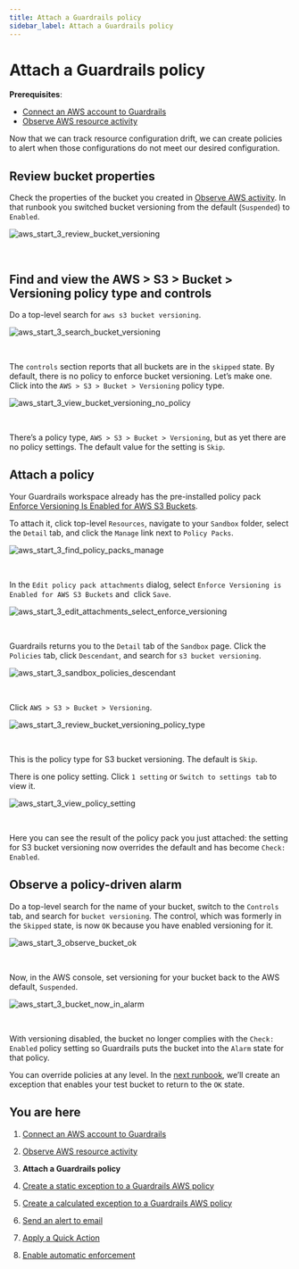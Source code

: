 ```yaml
---
title: Attach a Guardrails policy
sidebar_label: Attach a Guardrails policy
---
```



# Attach a Guardrails policy

**Prerequisites**: 

- [Connect an AWS account to Guardrails](/guardrails/docs/runbooks/getting-started-aws/connect-an-account/)
- [Observe AWS resource activity](/guardrails/docs/runbooks/getting-started-aws/observe-aws-activity/)


Now that we can track resource configuration drift, we can create policies to alert when those configurations do not meet our desired configuration. 

## Review bucket properties

Check the properties of the bucket you created in [Observe AWS activity](/guardrails/docs/integrations/aws/getting-started-aws/observe-aws-dactivity). In that runbook you switched bucket versioning from the default (`Suspended`) to `Enabled`.
<p><img alt="aws_start_3_review_bucket_versioning" src="/images/docs/guardrails/runbooks/getting-started-aws/attach-a-policy/aws-start-3-review-bucket-versioning.png"/></p><br/>

## Find and view the AWS > S3 > Bucket > Versioning policy type and controls

Do a top-level search for `aws s3 bucket versioning`.
<p><img alt="aws_start_3_search_bucket_versioning" src="/images/docs/guardrails/runbooks/getting-started-aws/attach-a-policy/aws-start-3-search-bucket-versioning.png"/></p><br/>

The `controls` section reports that all buckets are in the `skipped` state. By default, there is no policy to enforce bucket versioning. Let’s make one. Click into the `AWS > S3 > Bucket > Versioning` policy type.  
<p><img alt="aws_start_3_view_bucket_versioning_no_policy" src="/images/docs/guardrails/runbooks/getting-started-aws/attach-a-policy/aws-start-3-view-bucket-versioning-no-policy.png"/></p><br/>

There’s a policy type, `AWS > S3 > Bucket > Versioning`, but as yet there are no policy settings. The default value for the setting is `Skip`.

## Attach a policy

Your Guardrails workspace already has the pre-installed policy pack [Enforce Versioning Is Enabled for AWS S3 Buckets](https://hub.guardrails.turbot.com/policy-packs/aws_s3_enforce_versioning_is_enabled_for_buckets).

To attach it, click top-level `Resources`, navigate to your `Sandbox` folder, select the `Detail` tab, and click the `Manage` link next to `Policy Packs`.  
<p><img alt="aws_start_3_find_policy_packs_manage" src="/images/docs/guardrails/runbooks/getting-started-aws/attach-a-policy/aws-start-3-find-policy-packs-manage.png"/></p><br/>

In the `Edit policy pack attachments` dialog, select `Enforce Versioning is Enabled for AWS S3 Buckets` and  click `Save`.
<p><img alt="aws_start_3_edit_attachments_select_enforce_versioning" src="/images/docs/guardrails/runbooks/getting-started-aws/attach-a-policy/aws-start-3-edit-attachments-select-enforce-versioning.png"/></p><br/>  
  


  
Guardrails returns you to the `Detail` tab of the `Sandbox` page. Click the `Policies` tab, click `Descendant`, and search for `s3 bucket versioning`.  
<p><img alt="aws_start_3_sandbox_policies_descendant" src="/images/docs/guardrails/runbooks/getting-started-aws/attach-a-policy/aws-start-3-sandbox-policies-descendant.png"/></p><br/>

Click `AWS > S3 > Bucket > Versioning`.   
<p><img alt="aws_start_3_review_bucket_versioning_policy_type" src="/images/docs/guardrails/runbooks/getting-started-aws/attach-a-policy/aws-start-3-review-bucket-versioning-policy-type.png"/></p><br/>

This is the policy type for S3 bucket versioning. The default is `Skip`.  
  
There is one policy setting. Click `1 setting` or `Switch to settings tab` to view it.
<p><img alt="aws_start_3_view_policy_setting" src="/images/docs/guardrails/runbooks/getting-started-aws/attach-a-policy/aws-start-3-view-policy-setting.png"/></p><br/>

Here you can see the result of the policy pack you just attached: the setting for S3 bucket versioning now overrides the default and has become `Check: Enabled`. 

## Observe a policy-driven alarm

Do a top-level search for the name of your bucket, switch to the `Controls` tab, and search for `bucket versioning`. The control, which was formerly in the `Skipped` state, is now `OK` because you have enabled versioning for it.
<p><img alt="aws_start_3_observe_bucket_ok" src="/images/docs/guardrails/runbooks/getting-started-aws/attach-a-policy/aws-start-3-observe-bucket-ok.png"/></p><br/>  


Now, in the AWS console, set versioning for your bucket back to the AWS default, `Suspended`.
<p><img alt="aws_start_3_bucket_now_in_alarm" src="/images/docs/guardrails/runbooks/getting-started-aws/attach-a-policy/aws-start-3-bucket-now-in-alarm.png"/></p><br/>  
  


With versioning disabled, the bucket no longer complies with the `Check: Enabled` policy setting so Guardrails puts the bucket into the `Alarm` state for that policy.  
  
You can override policies at any level. In the [next runbook](/guardrails/docs/runbooks/getting-started-aws/create-static-exception), we’ll create an exception that enables your test bucket to return to the `OK` state. 


## You are here

1. [Connect an AWS account to Guardrails](/guardrails/docs/runbooks/getting-started-aws/connect-an-account/)

2. [Observe AWS resource activity](/guardrails/docs/runbooks/getting-started-aws/observe-aws-activity/)

3. **Attach a Guardrails policy**

4. [Create a static exception to a Guardrails AWS policy](/guardrails/docs/runbooks/getting-started-aws/create-static-exception/)

5. [Create a calculated exception to a Guardrails AWS policy](/guardrails/docs/runbooks/getting-started-aws/create-calculated-exception/)

6. [Send an alert to email](/guardrails/docs/runbooks/getting-started-aws/send-alert-to-email/)

7. [Apply a Quick Action](/guardrails/docs/runbooks/getting-started-aws/apply-quick-action/)

8. [Enable automatic enforcement](/guardrails/docs/runbooks/getting-started-aws/enable-enforcement/)

